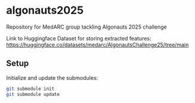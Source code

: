 # algonauts2025
Repository for MedARC group tackling Algonauts 2025 challenge

Link to Huggingface Dataset for storing extracted features:
https://huggingface.co/datasets/medarc/AlgonautsChallenge25/tree/main

## Setup

Initialize and update the submodules:

```bash
git submodule init
git submodule update